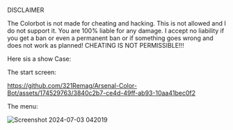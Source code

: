DISCLAIMER

The Colorbot is not made for cheating and hacking. 
This is not allowed and I do not support it. You are 100% liable for any damage. 
I accept no liability if you get a ban or even a permanent ban or if something goes wrong and does not work as planned! 
CHEATING IS NOT PERMISSIBLE!!!


Here sis a show Case:

The start screen:

https://github.com/321Remag/Arsenal-Color-Bot/assets/174529763/3840c2b7-ce4d-49ff-ab93-10aa41bec0f2



The menu:

![Screenshot 2024-07-03 042019](https://github.com/321Remag/Arsenal-Color-Bot/assets/174529763/10a723d3-183d-42d6-a657-e9c525134818)
